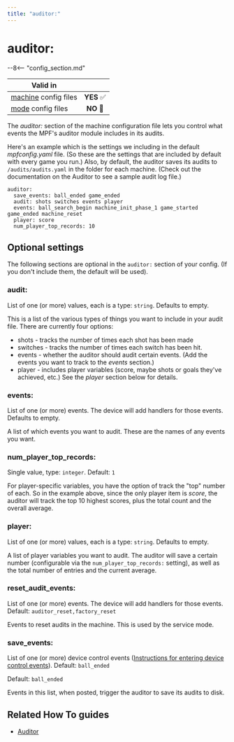 ```yaml
---
title: "auditor:"
---
```


# auditor:


--8<-- "config_section.md"

| Valid in | |
|-----|:----:|
|[machine](instructions/machine_config.md) config files |**YES** :white_check_mark:|
|[mode](instructions/mode_config.md) config files|**NO** :no_entry_sign:|

The *auditor:* section of the machine configuration file lets you
control what events the MPF's auditor module includes in its audits.

Here's an example which is the settings we including in the default
*mpfconfig.yaml* file. (So these are the settings that are included by
default with every game you run.) Also, by default, the auditor saves
its audits to `/audits/audits.yaml` in the folder for each machine.
(Check out the documentation on the Auditor to see a sample audit log
file.)

``` mpf-config
auditor:
  save_events: ball_ended game_ended
  audit: shots switches events player
  events: ball_search_begin machine_init_phase_1 game_started game_ended machine_reset
  player: score
  num_player_top_records: 10
```

## Optional settings

The following sections are optional in the `auditor:` section of your
config. (If you don't include them, the default will be used).

### audit:

List of one (or more) values, each is a type: `string`. Defaults to
empty.

This is a list of the various types of things you want to include in
your audit file. There are currently four options:

* shots - tracks the number of times each shot has been made
* switches - tracks the number of times each switch has been hit.
* events - whether the auditor should audit certain events. (Add the
    events you want to track to the *events* section.)
* player - includes player variables (score, maybe shots or goals
    they've achieved, etc.) See the *player* section below for details.

### events:

List of one (or more) events. The device will add handlers for those
events. Defaults to empty.

A list of which events you want to audit. These are the names of any
events you want.

### num_player_top_records:

Single value, type: `integer`. Default: `1`

For player-specific variables, you have the option of track the "top"
number of each. So in the example above, since the only player item is
*score*, the auditor will track the top 10 highest scores, plus the
total count and the overall average.

### player:

List of one (or more) values, each is a type: `string`. Defaults to
empty.

A list of player variables you want to audit. The auditor will save a
certain number (configurable via the `num_player_top_records:` setting),
as well as the total number of entries and the current average.

### reset_audit_events:

List of one (or more) events. The device will add handlers for those
events. Default: `auditor_reset,factory_reset`

Events to reset audits in the machine. This is used by the service mode.

### save_events:

List of one (or more) device control events
([Instructions for entering device control events](instructions/device_control_events.md)). Default: `ball_ended`

Default: `ball_ended`

Events in this list, when posted, trigger the auditor to save its audits
to disk.

## Related How To guides

* [Auditor](../machine_management/auditor.md)
